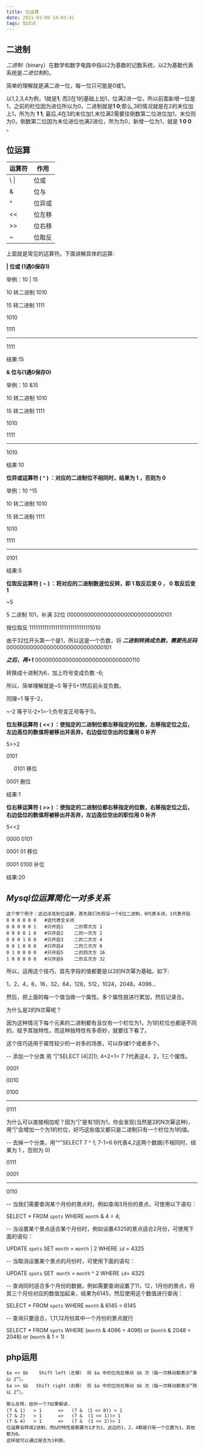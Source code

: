 ```yaml
---
title: 位运算
date: 2021-03-08 14:03:41
tags: 知识点
---
```

## 二进制

*二进制*（binary）在数学和数字电路中指以2为基数的记数系统，以2为基数代表系统是*二进位制*的。

简单的理解就是满二进一位，每一位只可能是0或1。

以1,2,3,4为例，1就是**1**; 而2在1的基础上加1，位满2进一位，所以前面新增一位是1，之前的栏位因为进位所以为0，二进制就是**1 0**;那么,3的情况就是在2的末位加上1，所为为 **1 1**; 最后,4在3的末位加1,末位满2需要往倒数第二位进位加1，末位则为0，倒数第二位因为末位进位也满2进位，所为为0，新增一位为1，就是 **1 0 0** 。



## 位运算

| **运算符** | **作用** |
| ---------------- | -------------- |
| \ &#124;         | 位或           |
| &                | 位与           |
| ^                | 位异或         |
| <<               | 位左移         |
| &#62;&#62;       | 位右移         |
| ~                | 位取反         |

上面就是常见的运算符。下面讲解具体的运算:
<!--more-->
**| 位或 (1遇0保存1)**

举例：10 | 15

10 转二进制 1010

15 转二进制 1111

 

1010

1111

------

1111

结果:15

 

**& 位与(1遇0保存0)**

举例：10 &15

10 转二进制 1010

15 转二进制 1111

 

1010

1111

------

1010

结果:10



**位异或运算符 ( ^ ) ：对应的二进制位不相同时，结果为 1 ，否则为 0**

举例：10 ^15

10 转二进制 1010

15 转二进制 1111

 

1010

1111

-------

0101

结果:5



**位取反运算符 ( ~ ) ：将对应的二进制数逐位反转，即 1 取反后变 0 ， 0 取反后变 1**

~5

5 二进制 101，补满 32位
00000000000000000000000000000101

按位取反
11111111111111111111111111111010

由于32位开头第一个是1，所以这是一个负数，将 ***二进制转换成负数，需要先反码***
00000000000000000000000000000101

***之后，再+1***
00000000000000000000000000000110

转换成十进制为6，加上符号变成负数 -6;

所以，简单理解就是~5 等于5+1然后前头变负数。

同理~1 等于-2，

~-2 等于1(-2+1=-1;负号变正号等于1)。
 


**位左移运算符 ( << ) ：使指定的二进制位都左移指定的位数，左移指定位之后，左边高位的数值将被移出并丢弃，右边低位空出的位置用 0 补齐**

5>>2

0101

&nbsp;&nbsp;&nbsp;&nbsp; 0101   移位

0001        删位

结果:1

 

**位右移运算符 ( >> ) ：使指定的二进制位都右移指定的位数，右移指定位之后，右边低位的数值将被移出并丢弃，左边高位空出的职位用 0 补齐**

5<<2

0000 0101

0001 01          移位

0001 0100     补位

结果:20

 
## ***Mysql位运算简化一对多关系***

```
这个举个例子：这边涉及到位运算，首先我们先假设一个6位二进制，0代表关闭，1代表开启
0 0 0 0 0 0   #这代表全关闭
0 0 0 0 0 1   #只开启1    二的零次方 1
0 0 0 0 1 0   #只开启2    二的一次方 2
0 0 0 1 0 0   #只开启3    二的二次方 4
0 0 1 0 0 0   #只开启4    二的三次方 8
0 1 0 0 0 0   #只开启5    二的四次方 16 
1 0 0 0 0 0   #只开启6    二的五次方 32
```

所以，运用这个技巧，首先字段的值都要是以2的N次幂为基础，如下:

1，2，4，8，16，32，64，128，512，1024，2048，4096...

然后，把上面的每一个值当做一个属性。多个属性就进行累加，然后记录合。

为什么是2的N次幂呢？

因为这种情况下每个元素的二进制都有且仅有一个栏位为1，为1的栏位也都是不同的，赋予其独特性。而这种独特性有多奇妙，就要往下看了。



这个技巧适用于属性较少的一对多的场景，可以存储1个或者多个。

 

-- 添加一个分类 用 “|”SELECT (4|2|1);  4+2+1= 7 7代表这4，2，1三个属性。

 0001

 0010

 0100

-------------

 0111

为什么可以直接相加呢？因为"|"是有1则为1，你会发现(当然是2的N次幂这种)，用“|”会增加一个为1的栏位，好巧这些值又都只是二进制只有一个栏位为1的值。



-- 去掉一个分类，用“^”SELECT 7 ^ 1; 7-1=6    6代表4,2这两个数据(不相同时，结果为 1 ，否则为 0)

 0111

 0001

------------

0110



-- 当我们需要查询某个月份的景点时，例如查询3月份的景点，可使用以下语句：

SELECT * FROM `spots` WHERE `month` & 4 = 4;

 

-- 当设置某个景点适合某个月份时，例如设置4325的景点适合2月份，可使用下面的语句：

UPDATE `spots` SET `month` = `month` | 2 WHERE `id` = 4325

 

-- 当取消设置某个景点的月份时，可使用下面的语句：

UPDATE `spots` SET` month` = `month` ^ 2 WHERE `id`= 4325

 

-- 查询同时适合多个月份的数据，例如需要查询设置了11，12，1月份的景点，将其三个月份对应的数值加起来，结果为6145，然后使用这个数值进行查询：

SELECT * FROM `spots` WHERE `month` & 6145 = 6145

 

-- 查询只要适合，1,11,12月份其中一个月份的景点就行

SELECT * FROM `spots` WHERE (`month` & 4096 = 4096) or (`month` & 2048 = 2048) or (`month` & 1 = 1)



## php运用

```
$a << $b    Shift left（左移） 将 $a 中的位向左移动 $b 次（每一次移动都表示“乘以 2”）。
$a >> $b   Shift right（右移） 将 $a 中的位向右移动 $b 次（每一次移动都表示“除以 2”）。
```

```
那么反转，给你一个7如果解读，
(7 & 1)   > 1      =>   (7 & （1 << 0)) > 1
(7 & 2)   > 1      =>   (7 &  (1 << 1))> 1
(7 & 4)   > 1      =>   (7 &  (1 << 2))> 1
位运算会转成2进制，而&的特性是都要为1才为1，这边的1，2，4都是只有一个位置为1，其他都为0。
这样就可以通过是否为1判断。
```